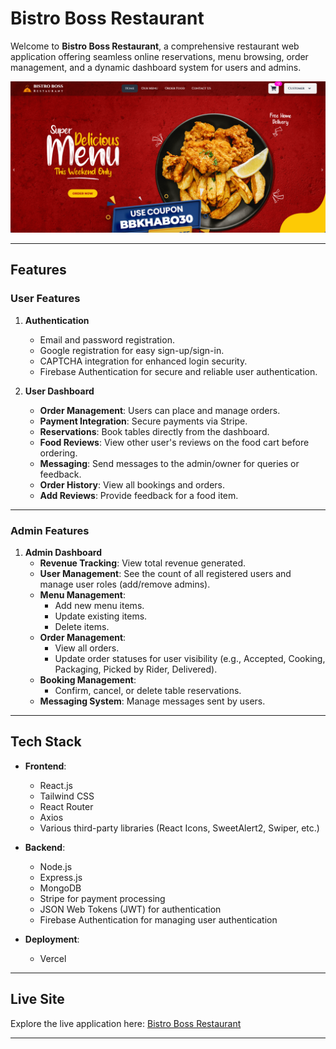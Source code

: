 # Bistro Boss Restaurant

Welcome to **Bistro Boss Restaurant**, a comprehensive restaurant web application offering seamless online reservations, menu browsing, order management, and a dynamic dashboard system for users and admins.

![Bistro Boss Restaurant](screenshot.png)

---

## Features

### **User Features**

1. **Authentication**  
   - Email and password registration.  
   - Google registration for easy sign-up/sign-in.  
   - CAPTCHA integration for enhanced login security.  
   - Firebase Authentication for secure and reliable user authentication.  

2. **User Dashboard**  
   - **Order Management**: Users can place and manage orders.  
   - **Payment Integration**: Secure payments via Stripe.  
   - **Reservations**: Book tables directly from the dashboard.  
   - **Food Reviews**: View other user's reviews on the food cart before ordering.  
   - **Messaging**: Send messages to the admin/owner for queries or feedback.  
   - **Order History**: View all bookings and orders.  
   - **Add Reviews**: Provide feedback for a food item.  

---

### **Admin Features**

1. **Admin Dashboard**  
   - **Revenue Tracking**: View total revenue generated.  
   - **User Management**: See the count of all registered users and manage user roles (add/remove admins).  
   - **Menu Management**:  
     - Add new menu items.  
     - Update existing items.  
     - Delete items.  
   - **Order Management**:  
     - View all orders.  
     - Update order statuses for user visibility (e.g., Accepted, Cooking, Packaging, Picked by Rider, Delivered).  
   - **Booking Management**:  
     - Confirm, cancel, or delete table reservations.  
   - **Messaging System**: Manage messages sent by users.  

---

## Tech Stack

- **Frontend**:  
  - React.js  
  - Tailwind CSS  
  - React Router  
  - Axios  
  - Various third-party libraries (React Icons, SweetAlert2, Swiper, etc.)  

- **Backend**:  
  - Node.js  
  - Express.js  
  - MongoDB  
  - Stripe for payment processing  
  - JSON Web Tokens (JWT) for authentication  
  - Firebase Authentication for managing user authentication  

- **Deployment**:  
  - Vercel


---

## Live Site

Explore the live application here: [Bistro Boss Restaurant](https://bistro-boss-client-lemon.vercel.app/)

---

